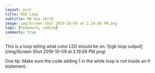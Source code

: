 ```yaml
---
layout: post
title: RGB Loop
subtitle: HW Due 10/10
image: img/Screen Shot 2019-10-09 at 2.19.09 PM.png
tags: [homework, coding]
comments: true
---
```


This is a loop telling what color LED should be on. 
![rgb loop output](/img/Screen Shot 2019-10-09 at 2.19.09 PM.png)


One tip:
Make sure the code adding 1 in the while loop is not inside an if statement.
